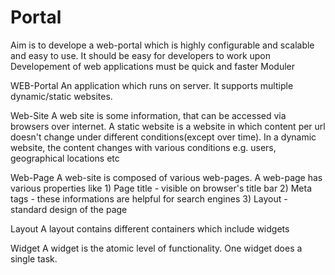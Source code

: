 Portal
======

Aim is to develope a web-portal which is highly configurable and scalable and easy to use.
It should be easy for developers to work upon
Developement of web applications must be quick and faster
Moduler


WEB-Portal
An application which runs on server. It supports multiple dynamic/static websites.

Web-Site
A web site is some information, that can be accessed via browsers over internet. A static website is a website in which content per url doesn't change under different conditions(except over time). In a dynamic website, the content changes with various conditions e.g. users, geographical locations etc

Web-Page
A web-site is composed of various web-pages. A web-page has various properties like 
		1) Page title - visible on browser's title bar
		2) Meta tags - these informations are helpful for search engines
		3) Layout - standard design of the page
		
Layout
A layout contains different containers which include widgets

Widget
A widget is the atomic level of functionality. One widget does a single task.